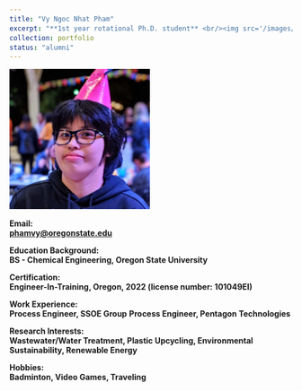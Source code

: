 ```yaml
---
title: "Vy Ngoc Nhat Pham"
excerpt: "**1st year rotational Ph.D. student** <br/><img src='/images/Vy.jpg' width='250' height='250'>"
collection: portfolio
status: "alumni"
---
```


<img src='/images/Vy.jpg' width='250' height='250'>

**Email:** <br/>
**phamvy@oregonstate.edu**

**Education Background:** <br/>
**BS - Chemical Engineering, Oregon State University** <br/>

**Certification:** <br/>
**Engineer-In-Training, Oregon, 2022 (license number: 101049EI)**


**Work Experience:** <br/>
**Process Engineer, SSOE Group**
**Process Engineer, Pentagon Technologies**


**Research Interests:** <br/>
**Wastewater/Water Treatment, Plastic Upcycling, Environmental Sustainability, Renewable Energy**

**Hobbies:** <br/>
**Badminton, Video Games, Traveling**
